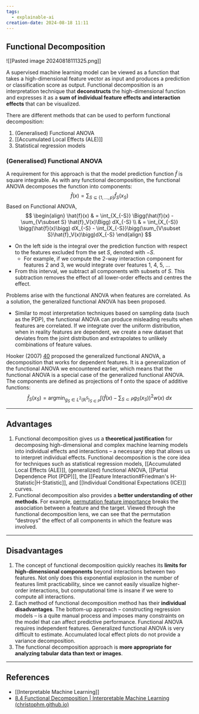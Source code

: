 ```yaml
---
tags:
  - explainable-ai
creation-date: 2024-08-18 11:11
---
```

## Functional Decomposition

![[Pasted image 20240818111325.png]]

A supervised machine learning model can be viewed as a function that takes a high-dimensional feature vector as input and produces a prediction or classification score as output. Functional decomposition is an interpretation technique that **deconstructs** the high-dimensional function and expresses it as a **sum of individual feature effects and interaction effects** that can be visualized.

There are different methods that can be used to perform functional decomposition:
1. (Generalised) Functional ANOVA
2. [[Accumulated Local Effects (ALE)]]
3. Statistical regression models

### (Generalised) Functional ANOVA

A requirement for this approach is that the model prediction function $\hat{f}$ is square integrable. As with any functional decomposition, the functional ANOVA decomposes the function into components:
$$
\hat{f}(x) = \sum_{S\subseteq\{1, ..., p\}} \hat{f}_S(x_S)
$$
Based on Functional ANOVA,
$$
\begin{align}
\hat{f}(x) 
& = \int_{X_{-S}} \Bigg(\hat{f}(x) - \sum_{V\subset S} \hat{f}_V(x)\Bigg) dX_{-S} \\
& = \int_{X_{-S}} \bigg(\hat{f}(x)\bigg) dX_{-S} - \int_{X_{-S}}\bigg(\sum_{V\subset S}\hat{f}_V(x)\bigg)dX_{-S}
\end{align}
$$
- On the left side is the integral over the prediction function with respect to the features excluded from the set $S$, denoted with $-S$.
	- For example, if we compute the 2-way interaction component for features 2 and 3, we would integrate over features 1, 4, 5, …
- From this interval, we subtract all components with subsets of $S$. This subtraction removes the effect of all lower-order effects and centres the effect.

Problems arise with the functional ANOVA when features are correlated. As a solution, the generalized functional ANOVA has been proposed.
- Similar to most interpretation techniques based on sampling data (such as the PDP), the functional ANOVA can produce misleading results when features are correlated. If we integrate over the uniform distribution, when in reality features are dependent, we create a new dataset that deviates from the joint distribution and extrapolates to unlikely combinations of feature values.

Hooker (2007) [40](https://christophm.github.io/interpretable-ml-book/decomposition.html#fn40) proposed the generalized functional ANOVA, a decomposition that works for dependent features. It is a generalization of the functional ANOVA we encountered earlier, which means that the functional ANOVA is a special case of the generalized functional ANOVA. The components are defined as projections of f onto the space of additive functions:
$$
\hat{f}_S(x_S) = \text{argmin}_{g_S \in L^2(\mathbb{R}^S)_{S\in P}} \int\Bigg(\hat{f}(x) - \sum_{S \subset P} g_S(x_S)\Bigg)^2 w(x)\ dx
$$


---
## Advantages

1. Functional decomposition gives us a **theoretical justification** for decomposing high-dimensional and complex machine learning models into individual effects and interactions – a necessary step that allows us to interpret individual effects. Functional decomposition is the core idea for techniques such as statistical regression models, [[Accumulated Local Effects (ALE)]], (generalized) functional ANOVA, [[Partial Dependence Plot (PDP)]], the [[Feature Interaction#Friedman's H-Statistic|H-Statistic]], and [[Individual Conditional Expectations (ICE)]] curves.
2. Functional decomposition also provides a **better understanding of other methods**. For example, [permutation feature importance](https://christophm.github.io/interpretable-ml-book/feature-importance.html#feature-importance) breaks the association between a feature and the target. Viewed through the functional decomposition lens, we can see that the permutation “destroys” the effect of all components in which the feature was involved.

---
## Disadvantages

1. The concept of functional decomposition quickly reaches its **limits for high-dimensional components** beyond interactions between two features. Not only does this exponential explosion in the number of features limit practicability, since we cannot easily visualize higher-order interactions, but computational time is insane if we were to compute all interactions.
2. Each method of functional decomposition method has their **individual disadvantages**. The bottom-up approach – constructing regression models – is a quite manual process and imposes many constraints on the model that can affect predictive performance. Functional ANOVA requires independent features. Generalized functional ANOVA is very difficult to estimate. Accumulated local effect plots do not provide a variance decomposition.
3. The functional decomposition approach is **more appropriate for analyzing tabular data than text or images**.

---
## References

- [[Interpretable Machine Learning]]
- [8.4 Functional Decomposition | Interpretable Machine Learning (christophm.github.io)](https://christophm.github.io/interpretable-ml-book/decomposition.html)